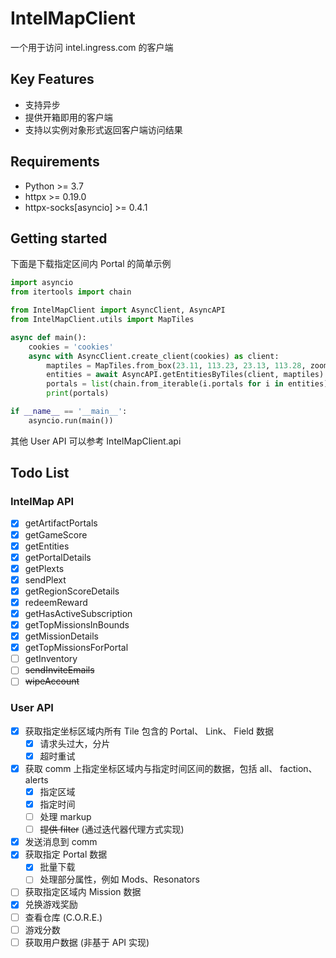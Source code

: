 # IntelMapClient

一个用于访问 intel.ingress.com 的客户端

## Key Features

- 支持异步
- 提供开箱即用的客户端
- 支持以实例对象形式返回客户端访问结果

## Requirements

- Python >= 3.7
- httpx >= 0.19.0
- httpx-socks[asyncio] >= 0.4.1

## Getting started

下面是下载指定区间内 Portal 的简单示例

```python
import asyncio
from itertools import chain

from IntelMapClient import AsyncClient, AsyncAPI
from IntelMapClient.utils import MapTiles

async def main():
    cookies = 'cookies'
    async with AsyncClient.create_client(cookies) as client:
        maptiles = MapTiles.from_box(23.11, 113.23, 23.13, 113.28, zoom=15)
        entities = await AsyncAPI.getEntitiesByTiles(client, maptiles)
        portals = list(chain.from_iterable(i.portals for i in entities))
        print(portals)

if __name__ == '__main__':
    asyncio.run(main())
```

其他 User API 可以参考 IntelMapClient.api 

## Todo List

### IntelMap API 
- [x] getArtifactPortals
- [x] getGameScore
- [x] getEntities
- [x] getPortalDetails
- [x] getPlexts
- [x] sendPlext
- [x] getRegionScoreDetails
- [x] redeemReward
- [x] getHasActiveSubscription
- [x] getTopMissionsInBounds
- [x] getMissionDetails
- [x] getTopMissionsForPortal
- [ ] getInventory
- [ ] ~~sendInviteEmails~~
- [ ] ~~wipeAccount~~

### User API

- [x] 获取指定坐标区域内所有 Tile 包含的 Portal、 Link、 Field 数据
  - [x] 请求头过大，分片
  - [x] 超时重试
- [x] 获取 comm 上指定坐标区域内与指定时间区间的数据，包括 all、 faction、 alerts
  - [x] 指定区域
  - [x] 指定时间
  - [ ] 处理 markup
  - [ ] ~~提供 filter~~ (通过迭代器代理方式实现)
- [x] 发送消息到 comm 
- [x] 获取指定 Portal 数据
  - [x] 批量下载
  - [ ] 处理部分属性，例如 Mods、Resonators
- [ ] 获取指定区域内 Mission 数据
- [x] 兑换游戏奖励
- [ ] 查看仓库 (C.O.R.E.)
- [ ] 游戏分数
- [ ] 获取用户数据 (非基于 API 实现)
